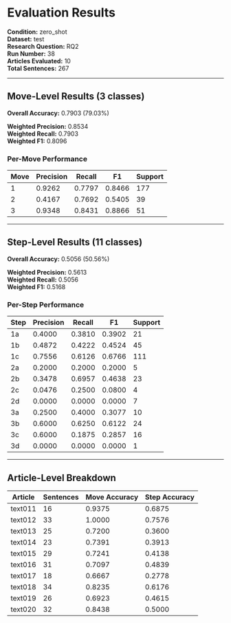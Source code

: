 # Evaluation Results

**Condition:** zero_shot  
**Dataset:** test  
**Research Question:** RQ2  
**Run Number:** 38  
**Articles Evaluated:** 10  
**Total Sentences:** 267  

---

## Move-Level Results (3 classes)

**Overall Accuracy:** 0.7903 (79.03%)  

**Weighted Precision:** 0.8534  
**Weighted Recall:** 0.7903  
**Weighted F1:** 0.8096  

### Per-Move Performance

| Move | Precision | Recall | F1 | Support |
|------|-----------|--------|----|---------|
| 1 | 0.9262 | 0.7797 | 0.8466 | 177 |
| 2 | 0.4167 | 0.7692 | 0.5405 | 39 |
| 3 | 0.9348 | 0.8431 | 0.8866 | 51 |

---

## Step-Level Results (11 classes)

**Overall Accuracy:** 0.5056 (50.56%)  

**Weighted Precision:** 0.5613  
**Weighted Recall:** 0.5056  
**Weighted F1:** 0.5168  

### Per-Step Performance

| Step | Precision | Recall | F1 | Support |
|------|-----------|--------|----|---------|
| 1a | 0.4000 | 0.3810 | 0.3902 | 21 |
| 1b | 0.4872 | 0.4222 | 0.4524 | 45 |
| 1c | 0.7556 | 0.6126 | 0.6766 | 111 |
| 2a | 0.2000 | 0.2000 | 0.2000 | 5 |
| 2b | 0.3478 | 0.6957 | 0.4638 | 23 |
| 2c | 0.0476 | 0.2500 | 0.0800 | 4 |
| 2d | 0.0000 | 0.0000 | 0.0000 | 7 |
| 3a | 0.2500 | 0.4000 | 0.3077 | 10 |
| 3b | 0.6000 | 0.6250 | 0.6122 | 24 |
| 3c | 0.6000 | 0.1875 | 0.2857 | 16 |
| 3d | 0.0000 | 0.0000 | 0.0000 | 1 |

---

## Article-Level Breakdown

| Article | Sentences | Move Accuracy | Step Accuracy |
|---------|-----------|---------------|---------------|
| text011 | 16 | 0.9375 | 0.6875 |
| text012 | 33 | 1.0000 | 0.7576 |
| text013 | 25 | 0.7200 | 0.3600 |
| text014 | 23 | 0.7391 | 0.3913 |
| text015 | 29 | 0.7241 | 0.4138 |
| text016 | 31 | 0.7097 | 0.4839 |
| text017 | 18 | 0.6667 | 0.2778 |
| text018 | 34 | 0.8235 | 0.6176 |
| text019 | 26 | 0.6923 | 0.4615 |
| text020 | 32 | 0.8438 | 0.5000 |

